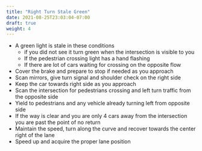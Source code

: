 ```yaml
---
title: "Right Turn Stale Green"
date: 2021-08-25T23:03:04-07:00
draft: true
weight: 4
---
```


- A green light is stale in these conditions
    - if you did not see it turn green when the intersection is visible to you
    - If the pedestrian crossing light has a hand flashing
    - If there are lot of cars waiting for crossing on the opposite flow
- Cover the brake and prepare to stop if needed as you approach
- Scan mirrors, give turn signal and shoulder check on the right side
- Keep the car towards right side as you approach
- Scan the intersection for pedestrians crossing and left turn traffic from the opposite side
- Yield to pedestrians and any vehicle already turning left from opposite side
- If the way is clear and you are only 4 cars away from the intersection you are past the point of no return
- Maintain the speed, turn along the curve and recover towards the center right of the lane
- Speed up and acquire the proper lane position
